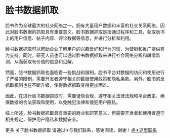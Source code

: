 # 脸书数据抓取

脸书作为全球最大的社交网络之一，拥有大量用户数据和丰富的社交关系网络，因此对脸书数据的抓取具有重要意义。脸书数据抓取是指通过程序和工具，获取脸书上的用户信息、帖子内容、评论数据等信息，并进行分析和利用。

脸书数据抓取可以帮助企业了解用户的兴趣爱好和行为习惯，为营销和推广提供有力支持。同时，研究人员也可以通过脸书数据抓取来进行社会网络分析和舆情监测，从而获取有价值的信息和见解。

然而，脸书数据抓取也面临着一些挑战和限制。脸书平台对数据的访问和使用进行了严格的限制，需要开发者遵守相关的数据使用政策和隐私条款。另外，脸书的反抓取机制也在不断升级，使得数据抓取变得更加困难。

因此，在进行脸书数据抓取时，需要谨慎合规，遵守相关法律法规和平台政策，确保数据的合法获取和使用，以免触犯法律和侵犯用户隐私。

综上所述，脸书数据抓取具有重要的商业和研究意义，但需要开发者和使用者遵守相关规定，保护用户隐私和数据安全。

更多 关于脸书数据抓取 请通过✈与我们联系，感谢阅读，谢谢！[点✈这里联系](https://ads.k02.cc)